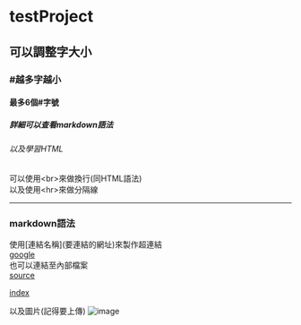 # testProject
## 可以調整字大小
### #越多字越小
#### 最多6個#字號
##### 詳細可以查看markdown語法
###### 以及學習HTML


可以使用\<br\>來做換行(同HTML語法)<br>
以及使用\<hr\>來做分隔線
<hr>

### markdown語法
使用\[連結名稱\](要連結的網址)來製作超連結<br>
[google](https://www.google.com/)<br>
也可以連結至內部檔案<br>
[source](https://github.com/unicorn9797/testProject/blob/main/source.txt)

[index](https://github.com/unicorn9797/testProject/blob/main/doc/index.html)

以及圖片(記得要上傳)
![image](/[doc/pic/Java_Logo.png](https://github.com/unicorn9797/testProject/blob/main/doc/pic/Java_logo.png))

